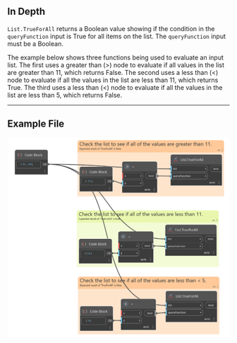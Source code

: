 ## In Depth
`List.TrueForAll` returns a Boolean value showing if the condition in the `queryFunction` input is True for all items on the list. The `queryFunction` input must be a Boolean. 

The example below shows three functions being used to evaluate an input list. The first uses a greater than (>) node to evaluate if all values in the list are greater than 11, which returns False. The second uses a less than (<) node to evaluate if all the values in the list are less than 11, which returns True. The third uses a less than (<) node to evaluate if all the values in the list are less than 5, which returns False.
___
## Example File

![List.TrueForAll](./List.TrueForAll_img.jpg)